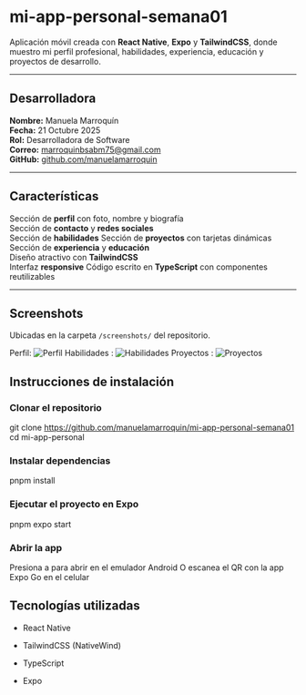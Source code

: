 # mi-app-personal-semana01

Aplicación móvil creada con **React Native**, **Expo** y **TailwindCSS**, donde muestro mi perfil profesional, habilidades, experiencia, educación y proyectos de desarrollo.

---

##  Desarrolladora

**Nombre:** Manuela Marroquín  
**Fecha:** 21 Octubre 2025  
**Rol:** Desarrolladora de Software  
**Correo:** marroquinbsabm75@gmail.com  
**GitHub:** [github.com/manuelamarroquin](https://github.com/manuelamarroquin)

---

##  Características

Sección de **perfil** con foto, nombre y biografía  
Sección de **contacto** y **redes sociales**  
Sección de **habilidades**
Sección de **proyectos** con tarjetas dinámicas
Sección de **experiencia** y **educación**  
Diseño atractivo con **TailwindCSS**  
Interfaz **responsive**
Código escrito en **TypeScript** con componentes reutilizables

---

##  Screenshots

Ubicadas en la carpeta `/screenshots/` del repositorio.


Perfil: ![Perfil](./screenshots/perfil.png) 
Habilidades : ![Habilidades](./screenshots/habilidades.png) 
Proyectos : ![Proyectos](./screenshots/proyectos.png) 



##  Instrucciones de instalación

###  Clonar el repositorio

git clone https://github.com/manuelamarroquin/mi-app-personal-semana01
cd mi-app-personal


###  Instalar dependencias

pnpm install


###  Ejecutar el proyecto en Expo

pnpm expo start


### Abrir la app

Presiona a para abrir en el emulador Android O escanea el QR con la app Expo Go en el celular 


## Tecnologías utilizadas

- React Native

- TailwindCSS (NativeWind)

- TypeScript

- Expo